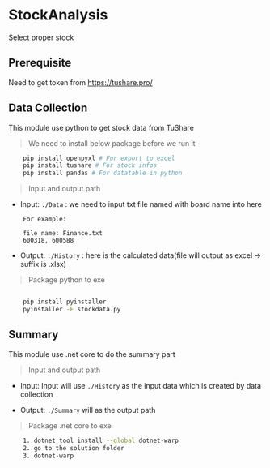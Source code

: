 # StockAnalysis

Select proper stock

## Prerequisite

Need to get token from https://tushare.pro/

## Data Collection

This module use python to get stock data from TuShare

> We need to install below package before we run it

``` bash
    pip install openpyxl # For export to excel
    pip install tushare # For stock infos
    pip install pandas # For datatable in python
```

> Input and output path

* Input: `./Data` : we need to input txt file named with board name into here

``` text
    For example:

    file name: Finance.txt
    600318, 600588
```

* Output: `./History` : here is the calculated data(file will output as excel -> suffix is .xlsx)

> Package python to exe

``` bash

    pip install pyinstaller
    pyinstaller -F stockdata.py

```

## Summary

This module use .net core to do the summary part

> Input and output path

* Input: Input will use `./History` as the input data which is created by data collection

* Output: `./Summary` will as the output path

> Package .net core to exe

``` bash
    1. dotnet tool install --global dotnet-warp
    2. go to the solution folder
    3. dotnet-warp
```
